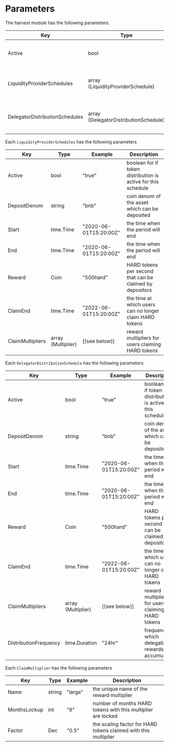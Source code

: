 <!--
order: 5
-->

# Parameters

The harvest module has the following parameters:

| Key                               | Type                                  | Example       | Description                                      |
|-----------------------------------|---------------------------------------|---------------|--------------------------------------------------|
| Active                            | bool                                  | "true"        | boolean for if token distribution is active      |
| LiquidityProviderSchedules        | array (LiquidityProviderSchedule)     | [{see below}] | array of params for each supported asset         |
| DelegatorDistributionSchedules    | array (DelegatorDistributionSchedule) | [{see below}] | array of params for staking incentive assets     |


Each `LiquidityProviderSchedules` has the following parameters

| Key              | Type               | Example                  | Description                                                    |
|------------------|--------------------|--------------------------|----------------------------------------------------------------|
| Active           | bool               | "true"                   | boolean for if token distribution is active for this schedule  |
| DepositDenom     | string             | "bnb"                    | coin denom of the asset which can be deposited                 |
| Start            | time.Time          | "2020-06-01T15:20:00Z"   | the time when the period will end                              |
| End              | time.Time          | "2020-06-01T15:20:00Z"   | the time when the period will end                              |
| Reward           | Coin               | "500hard"                | HARD tokens per second that can be claimed by depositors       |
| ClaimEnd         | time.Time          | "2022-06-01T15:20:00Z"   | the time at which users can no longer claim HARD tokens        |
| ClaimMultipliers | array (Multiplier) | [{see below}]            | reward multipliers for users claiming HARD tokens              |

Each `DelegatorDistributionSchedule` has the following parameters

| Key                   | Type               | Example                  | Description                                                    |
|-----------------------|--------------------|--------------------------|----------------------------------------------------------------|
| Active                | bool               | "true"                   | boolean for if token distribution is active for this schedule  |
| DepositDenom          | string             | "bnb"                    | coin denom of the asset which can be deposited                 |
| Start                 | time.Time          | "2020-06-01T15:20:00Z"   | the time when the period will end                              |
| End                   | time.Time          | "2020-06-01T15:20:00Z"   | the time when the period will end                              |
| Reward                | Coin               | "500hard"                | HARD tokens per second that can be claimed by depositors       |
| ClaimEnd              | time.Time          | "2022-06-01T15:20:00Z"   | the time at which users can no longer claim HARD tokens        |
| ClaimMultipliers      | array (Multiplier) | [{see below}]            | reward multipliers for users claiming HARD tokens              |
| DistributionFrequency | time.Duration      | "24hr"                   | frequency at which delegation rewards are accumulated          |

Each `ClaimMultiplier` has the following parameters

| Key                   | Type               | Example                  | Description                                                     |
|-----------------------|--------------------|--------------------------|-----------------------------------------------------------------|
| Name                  | string             | "large"                  | the unique name of the reward multiplier                        |
| MonthsLockup          | int                | "6"                      | number of months HARD tokens with this multiplier are locked    |
| Factor                | Dec                | "0.5"                    | the scaling factor for HARD tokens claimed with this multiplier |
